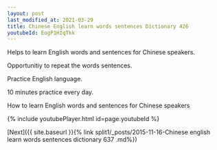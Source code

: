```yaml
---
layout: post
last_modified_at: 2021-03-29
title: Chinese English learn words sentences Dictionary 426 
youtubeId: EogP1HIqTkk
---
```

 
 
Helps to learn English words and sentences for Chinese speakers.

Opportunitiy to repeat the words sentences. 

Practice English language. 
 
10 minutes practice every day. 
 
How to learn English words and sentences for Chinese speakers 
 
{% include youtubePlayer.html id=page.youtubeId %}
 
 
[Next]({{ site.baseurl }}{% link  split1/_posts/2015-11-16-Chinese english learn words sentences dictionary 637 .md%})
 
